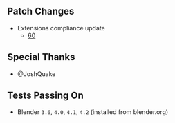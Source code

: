 ## Patch Changes
* Extensions compliance update
  * [60](https://github.com/poly-hammer/BlenderTools/pull/60)

## Special Thanks
* @JoshQuake

## Tests Passing On
* Blender `3.6`, `4.0`, `4.1`, `4.2`  (installed from blender.org)